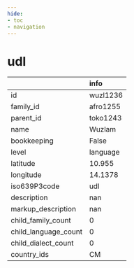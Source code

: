 ```yaml
---
hide:
- toc
- navigation
---
```

# udl
|                      | info     |
|:---------------------|:---------|
| id                   | wuzl1236 |
| family_id            | afro1255 |
| parent_id            | toko1243 |
| name                 | Wuzlam   |
| bookkeeping          | False    |
| level                | language |
| latitude             | 10.955   |
| longitude            | 14.1378  |
| iso639P3code         | udl      |
| description          | nan      |
| markup_description   | nan      |
| child_family_count   | 0        |
| child_language_count | 0        |
| child_dialect_count  | 0        |
| country_ids          | CM       |